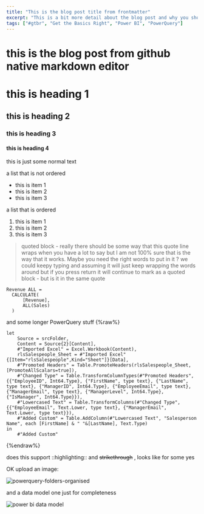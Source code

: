 ```yaml
---
title: "This is the blog post title from frontmatter"
excerpt: "This is a bit more detail about the blog post and why you should read it "
tags: ["#gtbr", "Get the Basics Right", "Power BI", "PowerQuery"]
---
```

# this is the blog post from github native markdown editor

# this is heading 1
## this is heading 2
### this is heading 3
#### this is heading 4

this is just some normal text

a list that is not ordered
- this is item 1
- this is item 2
- this is item 3

a list that is ordered
1. this is item 1
2. this is item 2
3. this is item 3

> quoted block - really there should be some way that this quote line wraps when you have a lot to say but I am not 100% sure that is the way that it works. Maybe you need the right words to put in it ? we could keepy typing and assuming it will just keep wrapping the words around
> but if you press return it will continue to mark as a quoted block - but is it in the same quote



```
Revenue ALL = 
  CALCULATE(
      [Revenue],
      ALL(Sales)
  )
```

and some longer PowerQuery stuff
{%raw%}
```
let
    Source = srcFolder,
    Content = Source{2}[Content],
    #"Imported Excel" = Excel.Workbook(Content),
    rlsSalespeople_Sheet = #"Imported Excel"{[Item="rlsSalespeople",Kind="Sheet"]}[Data],
    #"Promoted Headers" = Table.PromoteHeaders(rlsSalespeople_Sheet, [PromoteAllScalars=true]),
    #"Changed Type" = Table.TransformColumnTypes(#"Promoted Headers",{{"EmployeeID", Int64.Type}, {"FirstName", type text}, {"LastName", type text}, {"ManagerID", Int64.Type}, {"EmployeeEmail", type text}, {"ManagerEmail", type text}, {"ManagerLevel", Int64.Type}, {"IsManager", Int64.Type}}),
    #"Lowercased Text" = Table.TransformColumns(#"Changed Type",{{"EmployeeEmail", Text.Lower, type text}, {"ManagerEmail", Text.Lower, type text}}),
    #"Added Custom" = Table.AddColumn(#"Lowercased Text", "Salesperson Name", each [FirstName] & " "&[LastName], Text.Type)
in
    #"Added Custom"
```
{%endraw%}

does this support ::highlighting:: and ~~strikethrough~~ , looks like for some yes

OK upload an image:

![powerquery-folders-organised](https://user-images.githubusercontent.com/16735754/158059642-9921ca20-78d0-4df5-a2f0-92d6aa652a59.png)

and a data model one just for completeness

![power bi data model](https://user-images.githubusercontent.com/16735754/158059666-2b051e5e-e3da-4c6d-a60b-fd751ada2c89.png)